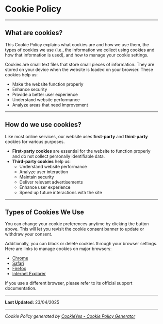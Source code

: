 # Cookie Policy

---

## What are cookies?

This Cookie Policy explains what cookies are and how we use them, the types of cookies we use (i.e., the information we collect using cookies and how that information is used), and how to manage your cookie settings.

Cookies are small text files that store small pieces of information. They are stored on your device when the website is loaded on your browser. These cookies help us:

- Make the website function properly
- Enhance security
- Provide a better user experience
- Understand website performance
- Analyze areas that need improvement

---

## How do we use cookies?

Like most online services, our website uses **first-party** and **third-party** cookies for various purposes.

- **First-party cookies** are essential for the website to function properly and do not collect personally identifiable data.
- **Third-party cookies** help us:
    - Understand website performance
    - Analyze user interaction
    - Maintain security
    - Deliver relevant advertisements
    - Enhance user experience
    - Speed up future interactions with the site

---

## Types of Cookies We Use

You can change your cookie preferences anytime by clicking the button above. This will let you revisit the cookie consent banner to update or withdraw your consent.

Additionally, you can block or delete cookies through your browser settings. Here are links to manage cookies on major browsers:

- [Chrome](https://support.google.com/accounts/answer/32050)
- [Safari](https://support.apple.com/en-in/guide/safari/sfri11471/mac)
- [Firefox](https://support.mozilla.org/en-US/kb/clear-cookies-and-site-data-firefox?redirectslug=delete-cookies-remove-info-websites-stored&redirectlocale=en-US)
- [Internet Explorer](https://support.microsoft.com/en-us/topic/how-to-delete-cookie-files-in-internet-explorer-bca9446f-d873-78de-77ba-d42645fa52fc)

If you use a different browser, please refer to its official support documentation.

---

**Last Updated:** 23/04/2025

---

*Cookie Policy generated by [CookieYes - Cookie Policy Generator](https://www.cookieyes.com/)*
